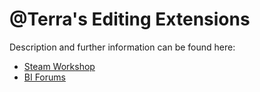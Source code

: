 # @Terra's Editing Extensions
Description and further information can be found here:  
- [Steam Workshop](https://steamcommunity.com/sharedfiles/filedetails/?id=1387934106)
- [BI Forums](https://forums.bohemia.net/forums/topic/217263-7erras-editing-extensions/)
